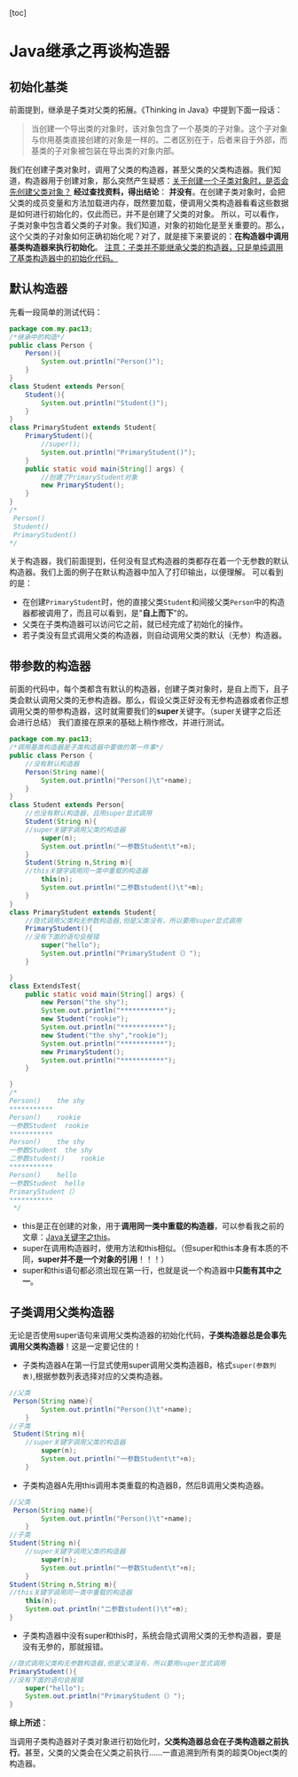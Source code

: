 [toc]

 # Java继承之再谈构造器

 ## 初始化基类
 前面提到，继承是子类对父类的拓展。《Thinking in Java》中提到下面一段话：
 > 当创建一个导出类的对象时，该对象包含了一个基类的子对象。这个子对象与你用基类直接创建的对象是一样的。二者区别在于，后者来自于外部，而基类的子对象被包装在导出类的对象内部。

我们在创建子类对象时，调用了父类的构造器，甚至父类的父类构造器。我们知道，构造器用于创建对象，那么突然产生疑惑：<u>关于创建一个子类对象时，是否会先创建父类对象？</u>
**经过查找资料，得出结论**：
**并没有**。在创建子类对象时，会把父类的成员变量和方法加载进内存，既然要加载，便调用父类构造器看看这些数据是如何进行初始化的，仅此而已，并不是创建了父类的对象。
所以，可以看作，子类对象中包含着父类的子对象。我们知道，对象的初始化是至关重要的。那么，这个父类的子对象如何正确初始化呢？对了，就是接下来要说的：**在构造器中调用基类构造器来执行初始化**。
<u>注意：子类并不能继承父类的构造器，只是单纯调用了基类构造器中的初始化代码。</u>
## 默认构造器
先看一段简单的测试代码：

```java
package com.my.pac13;
/*继承中的构造*/
public class Person {
    Person(){
        System.out.println("Person()");
    }
}
class Student extends Person{
    Student(){
        System.out.println("Student()");
    }
}
class PrimaryStudent extends Student{
    PrimaryStudent(){
        //super();
        System.out.println("PrimaryStudent()");
    }
    public static void main(String[] args) {
        //创建了PrimaryStudent对象
        new PrimaryStudent();
    }
}
/*
 Person()
 Student()
 PrimaryStudent()
*/
```


关于构造器，我们前面提到，任何没有显式构造器的类都存在着一个无参数的默认构造器。我们上面的例子在默认构造器中加入了打印输出，以便理解。
可以看到的是：
- 在创建`PrimaryStudent`时，他的直接父类`Student`和间接父类`Person`中的构造器都被调用了，而且可以看到，是"**自上而下**"的。
- 父类在子类构造器可以访问它之前，就已经完成了初始化的操作。
- 若子类没有显式调用父类的构造器，则自动调用父类的默认（无参）构造器。
## 带参数的构造器
前面的代码中，每个类都含有默认的构造器，创建子类对象时，是自上而下，且子类会默认调用父类的无参构造器。那么，假设父类正好没有无参构造器或者你正想调用父类的带参构造器，这时就需要我们的**super**关键字。（super关键字之后还会进行总结）
我们直接在原来的基础上稍作修改，并进行测试。
```java
package com.my.pac13;
/*调用基类构造器是子类构造器中要做的第一件事*/
public class Person {
    //没有默认构造器
    Person(String name){
        System.out.println("Person()\t"+name);
    }
}
class Student extends Person{
    //也没有默认构造器，且用super显式调用
    Student(String n){
    //super关键字调用父类的构造器
        super(n);
        System.out.println("一参数Student\t"+n);
    }
    Student(String n,String m){
    //this关键字调用同一类中重载的构造器
        this(n);
        System.out.println("二参数student()\t"+m);
    }
}
class PrimaryStudent extends Student{
    //隐式调用父类构无参数构造器,但是父类没有，所以要用super显式调用
    PrimaryStudent(){
    //没有下面的语句会报错
        super("hello");
        System.out.println("PrimaryStudent（）");
    }

}
class ExtendsTest{
    public static void main(String[] args) {
        new Person("the shy");
        System.out.println("***********");
        new Student("rookie");
        System.out.println("***********");
        new Student("the shy","rookie");
        System.out.println("***********");
        new PrimaryStudent();
        System.out.println("***********");
    }

}
/*
Person()    the shy
***********
Person()    rookie
一参数Student  rookie
***********
Person()    the shy
一参数Student  the shy
二参数student()    rookie
***********
Person()    hello
一参数Student  hello
PrimaryStudent（）
***********
 */
```
- this是正在创建的对象，用于**调用同一类中重载的构造器**，可以参看我之前的文章：[Java关键字之this](https://www.cnblogs.com/summerday152/p/12005295.html)。
- super在调用构造器时，使用方法和this相似。（但super和this本身有本质的不同，**super并不是一个对象的引用**！！！）
- super和this语句都必须出现在第一行，也就是说一个构造器中**只能有其中之一**。


## 子类调用父类构造器
无论是否使用super语句来调用父类构造器的初始化代码，**子类构造器总是会事先调用父类构造器**！这是一定要记住的！

- 子类构造器A在第一行显式使用super调用父类构造器B，格式`super(参数列表)`,根据参数列表选择对应的父类构造器。
```JAVA
//父类
 Person(String name){
        System.out.println("Person()\t"+name);
    }
//子类
 Student(String n){
    //super关键字调用父类的构造器
        super(n);
        System.out.println("一参数Student\t"+n);
    }
```
- 子类构造器A先用this调用本类重载的构造器B，然后B调用父类构造器。
```java
//父类
 Person(String name){
        System.out.println("Person()\t"+name);
    }
//子类
Student(String n){
    //super关键字调用父类的构造器
        super(n);
        System.out.println("一参数Student\t"+n);
    }
Student(String n,String m){
//this关键字调用同一类中重载的构造器
    this(n);
    System.out.println("二参数student()\t"+m);
}
```
- 子类构造器中没有super和this时，系统会隐式调用父类的无参构造器，要是没有无参的，那就报错。
```java
//隐式调用父类构无参数构造器,但是父类没有，所以要用super显式调用
PrimaryStudent(){
//没有下面的语句会报错
    super("hello");
    System.out.println("PrimaryStudent（）");
}
```
**综上所述**：

当调用子类构造器对子类对象进行初始化时，**父类构造器总会在子类构造器之前执行**。甚至，父类的父类会在父类之前执行……一直追溯到所有类的超类Object类的构造器。